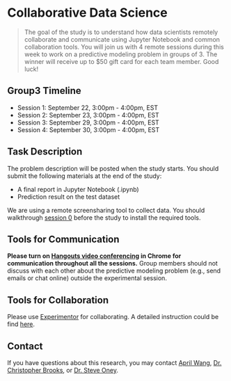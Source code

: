 # Collaborative Data Science

> The goal of the study is to understand how data scientists remotely collaborate and communicate using Jupyter Notebook and common collaboration tools. You will join us with 4 remote sessions during this week to work on a predictive modeling problem in groups of 3. The winner will receive up to $50 gift card for each team member. Good luck!

## Group3 Timeline
- Session 1: September 22, 3:00pm - 4:00pm, EST
- Session 2: September 23, 3:00pm - 4:00pm, EST 
- Session 3: September 29, 3:00pm - 4:00pm, EST 
- Session 4: September 30, 3:00pm - 4:00pm, EST

## Task Description
<!-- The problem description will be posted [here](overview.md) when the study starts. You should submit the following materials at the end of the study: -->
The problem description will be posted when the study starts. You should submit the following materials at the end of the study:
- A final report in Jupyter Notebook (.ipynb)
- Prediction result on the test dataset

We are using a remote screensharing tool to collect data. You should walkthrough [session 0](session0.md) before the study to install the required tools.

## Tools for Communication
**Please turn on [Hangouts video conferencing](https://meet.google.com/nbr-ycsc-cky) in Chrome for communication throughout all the sessions.** Group members should not discuss with each other about the predictive modeling problem (e.g., send emails or chat online) outside the experimental session. 

## Tools for Collaboration
Please use [Experimentor](https://experimentor-git.mentoracademy.org) for collaborating. A detailed instruction could be find [here](howtogit.md). 

## Contact

If you have questions about this research, you may contact [April Wang](mailto:aprilww@umich.edu), [Dr. Christopher Brooks](mailto:brooksch@umich.edu),  or [Dr. Steve Oney](mailto:soney@umich.edu).
